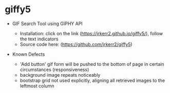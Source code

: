 # giffy5

+ GIF Search Tool using GIPHY API
    - Installation: click on the link (https://jrkerr2.github.io/giffy5/), follow the text indicators
    - Source code here: (https://github.com/jrkerr2/giffy5)

+ Known Defects
    - 'Add button' gif form will be pushed to the bottom of page in certain circumstances (responsiveness)
    - background image repeats noticeably
    - bootstrap grid not used explicitly, aligning all retrieved images to the leftmost column

